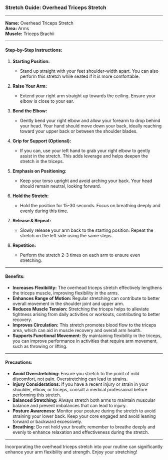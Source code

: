 ### Stretch Guide: Overhead Triceps Stretch

---

**Name:** Overhead Triceps Stretch  
**Area:** Arms  
**Muscle:** Triceps Brachii  

---

#### Step-by-Step Instructions:

1. **Starting Position:** 
   - Stand up straight with your feet shoulder-width apart. You can also perform this stretch while seated if it is more comfortable.

2. **Raise Your Arm:**
   - Extend your right arm straight up towards the ceiling. Ensure your elbow is close to your ear.

3. **Bend the Elbow:**
   - Gently bend your right elbow and allow your forearm to drop behind your head. Your hand should move down your back, ideally reaching toward your upper back or between the shoulder blades.

4. **Grip for Support (Optional):**
   - If you can, use your left hand to grab your right elbow to gently assist in the stretch. This adds leverage and helps deepen the stretch in the triceps.

5. **Emphasis on Positioning:**
   - Keep your torso upright and avoid arching your back. Your head should remain neutral, looking forward.

6. **Hold the Stretch:**
   - Hold the position for 15-30 seconds. Focus on breathing deeply and evenly during this time.

7. **Release & Repeat:**
   - Slowly release your arm back to the starting position. Repeat the stretch on the left side using the same steps.

8. **Repetition:**
   - Perform the stretch 2-3 times on each arm to ensure even stretching.

---

#### Benefits:

- **Increases Flexibility:** The overhead triceps stretch effectively lengthens the triceps muscle, improving flexibility in the arms.
- **Enhances Range of Motion:** Regular stretching can contribute to better overall movement in the shoulder joint and upper arm.
- **Reduces Muscle Tension:** Stretching the triceps helps to alleviate tightness arising from daily activities or workouts, contributing to better recovery.
- **Improves Circulation:** This stretch promotes blood flow to the triceps area, which can aid in muscle recovery and overall arm health.
- **Supports Functional Movement:** By maintaining flexibility in the triceps, you can improve performance in activities that require arm movement, such as throwing or lifting.

---

#### Precautions:

- **Avoid Overstretching:** Ensure you stretch to the point of mild discomfort, not pain. Overstretching can lead to strains.
- **Injury Considerations:** If you have a recent injury or strain in your shoulder, elbow, or triceps, consult a medical professional before performing this stretch.
- **Balanced Stretching:** Always stretch both arms to maintain muscular balance and prevent imbalances that can lead to injury.
- **Posture Awareness:** Monitor your posture during the stretch to avoid straining your lower back. Keep your core engaged and avoid leaning forward or backward excessively.
- **Breathing:** Do not hold your breath; remember to breathe deeply and evenly to enhance relaxation and effectiveness during the stretch.

---

Incorporating the overhead triceps stretch into your routine can significantly enhance your arm flexibility and strength. Enjoy your stretching!